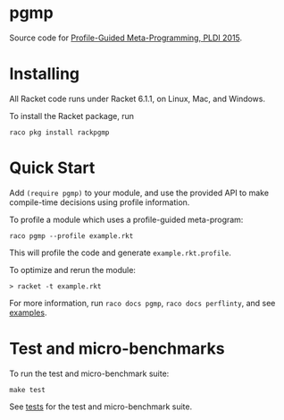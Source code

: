 pgmp
====

Source code for [Profile-Guided Meta-Programming, PLDI 2015](https://www.williamjbowman.com/papers.html#pgmp).

Installing
==========

All Racket code runs under Racket 6.1.1, on Linux, Mac, and Windows.

To install the Racket package, run

```
raco pkg install rackpgmp
```

Quick Start
=====

Add `(require pgmp)` to your module, and use the provided API to make
compile-time decisions using profile information.

To profile a module which uses a profile-guided meta-program:
```
raco pgmp --profile example.rkt
```

This will profile the code and generate `example.rkt.profile`.

To optimize and rerun the module:
```
> racket -t example.rkt
```

For more information, run `raco docs pgmp`, `raco docs perflinty`, and see
[examples](../master/rackpgmp/examples).

Test and micro-benchmarks
======================

To run the test and micro-benchmark suite:
```
make test
```

See [tests](../master/rackpgmp/tests) for the test and micro-benchmark suite.
